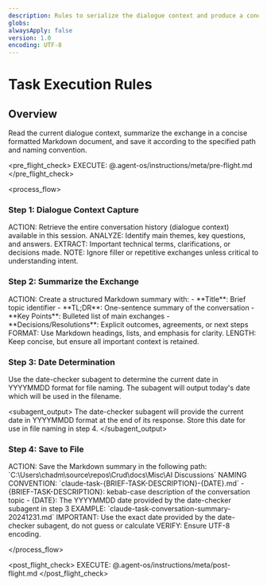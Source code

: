 ```yaml
---
description: Rules to serialize the dialogue context and produce a condensed summary
globs:
alwaysApply: false
version: 1.0
encoding: UTF-8
---
```


# Task Execution Rules

## Overview

Read the current dialogue context, summarize the exchange in a concise formatted Markdown document, and save it according to the specified path and naming convention.

<pre_flight_check>
  EXECUTE: @.agent-os/instructions/meta/pre-flight.md
</pre_flight_check>

<process_flow>

<step number="1" name="context_capture">

### Step 1: Dialogue Context Capture

<instructions>
  ACTION: Retrieve the entire conversation history (dialogue context) available in this session.
  ANALYZE: Identify main themes, key questions, and answers.
  EXTRACT: Important technical terms, clarifications, or decisions made.
  NOTE: Ignore filler or repetitive exchanges unless critical to understanding intent.
</instructions>

</step>

<step number="2" name="condensed_summary">

### Step 2: Summarize the Exchange

<instructions>
  ACTION: Create a structured Markdown summary with:
    - **Title**: Brief topic identifier
    - **TL;DR**: One-sentence summary of the conversation
    - **Key Points**: Bulleted list of main exchanges
    - **Decisions/Resolutions**: Explicit outcomes, agreements, or next steps
  FORMAT: Use Markdown headings, lists, and emphasis for clarity.
  LENGTH: Keep concise, but ensure all important context is retained.
</instructions>

</step>

<step number="3" subagent="date-checker" name="date_determination">

### Step 3: Date Determination

Use the date-checker subagent to determine the current date in YYYYMMDD format for file naming. The subagent will output today's date which will be used in the filename.

<subagent_output>
  The date-checker subagent will provide the current date in YYYYMMDD format at the end of its response. Store this date for use in file naming in step 4.
</subagent_output>

</step>

<step number="4" name="file_saving">

### Step 4: Save to File

<instructions>
  ACTION: Save the Markdown summary in the following path:
    `C:\Users\chadm\source\repos\Crud\docs\Misc\AI Discussions`
  NAMING CONVENTION: `claude-task-{BRIEF-TASK-DESCRIPTION}-{DATE}.md`
    - {BRIEF-TASK-DESCRIPTION}: kebab-case description of the conversation topic
    - {DATE}: The YYYYMMDD date provided by the date-checker subagent in step 3
  EXAMPLE: `claude-task-conversation-summary-20241231.md`
  IMPORTANT: Use the exact date provided by the date-checker subagent, do not guess or calculate
  VERIFY: Ensure UTF-8 encoding.
</instructions>

</step>

</process_flow>

<post_flight_check>
  EXECUTE: @.agent-os/instructions/meta/post-flight.md
</post_flight_check>
